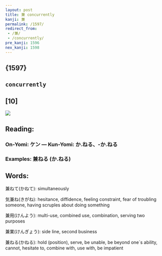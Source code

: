 ```yaml
---
layout: post
title: 兼 concurrently
kanji: 兼
permalink: /1597/
redirect_from:
 - /兼/
 - /concurrently/
pre_kanji: 1596
nex_kanji: 1598
---
```


## {1597}

## `concurrently`

## [10]

<div class="stroke"><img src="E585BC.png" /></div>

## Reading:

### On-Yomi: ケン &mdash; Kun-Yomi: か.ねる、-か.ねる

### Examples: 兼ねる (か.ねる)

## Words:

兼ねて(かねて): simultaneously

気兼ね(きがね): hesitance, diffidence, feeling constraint, fear of troubling someone, having scruples about doing something

兼用(けんよう): multi-use, combined use, combination, serving two purposes

兼業(けんぎょう): side line, second business

兼ねる(かねる): hold (position), serve, be unable, be beyond one´s ability, cannot, hesitate to, combine with, use with, be impatient
